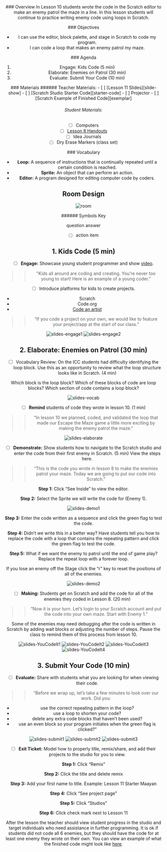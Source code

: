 <header class='header' title='Lesson 11' subtitle='Enemies Everywhere Continued'/>

<notable>
<iconp src='/icons/activity.png'>### Overview</iconp>
In Lesson 10 students wrote the code in the Scratch editor to make an enemy patrol the maze in a line. In this lesson students will continue to practice writing enemy code using loops in Scratch.

<iconp src='/icons/objectives.png'>### Objectives</iconp>
- I can use the editor, block palette, and stage in Scratch to code my program.
- I can code a loop that makes an enemy patrol my maze.

<iconp src='/icons/agenda.png'>### Agenda</iconp>
1. Engage: Kids Code (5 min)
1. Elaborate: Enemies on Patrol (30 min)
1. Evaluate: Submit Your Code (10 min)


<note>
<iconp src='/icons/materials.png'>### Materials</iconp>
###### Teacher Materials:
- [ ] [Lesson 11 Slides][slide-show]
- [ ] [Scratch Studio Starter Code][starter-code]
- [ ] Projector
- [ ] [Scratch Example of Finished Code][exemplar]

###### Student Materials: 
- [ ] Computers
- [ ] [Lesson 8 Handouts][handout]
- [ ] Idea Journals
- [ ] Dry Erase Markers (class set)

<iconp src='/icons/vocab.png'>### Vocabulary</iconp>

- **Loop:** A sequence of instructions that is continually repeated until a certain condition is reached.
- **Sprite:** An object that can perform an action.
- **Editor:** A program designed for editing computer code by coders.
</note>

<pagebreak/>

## Room Design

![room](./images/desk-setup_online.png)

<note borderLeft='2px solid green' mt='2em'>
###### Symbols Key

<iconp ml='1.65em' type='question'>question</iconp>
<iconp ml='1.65em' type='answer'>answer</iconp>
- [ ] action item
</note>

## 1. Kids Code (5 min)

- [ ] **Engage:** Showcase young student programmer and show [video][video].

> > "Kids all around are coding and creating. You’re never too young to start! Here is an example of a young coder.”


- [ ] Introduce platforms for kids to create projects.
* Scratch
* Code.org 
* [Code an artist][code-an-artist]

> > “If you code a project on your own, we would like to feature your project/app at the start of our class.”

![slides-engage1](./images/slides-engage1.jpeg)
![slides-engage2](./images/slides-engage2.jpeg)

## 2. Elaborate: Enemies on Patrol (30 min)

- [ ] Vocabulary Review: On the ICC students had difficulty identifying the loop block. Use this as an opportunity to review what the loop structure looks like in Scratch. (4 min) 

<iconp type='question'>Which block is the loop block?</iconp>
<iconp type='question'>Which of these blocks of code are loop blocks?</iconp>
<iconp type='question'>Which section of code contains a loop block?</iconp>

![slides-vocab](./images/slides-vocabulary.jpeg)

- [ ] **Remind** students of code they wrote in lesson 10. (1 min)  

> > “In lesson 10 we planned, coded, and validated the loop that made our Escape the Maze game a little more exciting by making the enemy patrol the maze.” 

![slides-elaborate](./images/slides-elaborate.jpeg)

- [ ] **Demonstrate:** Show students how to navigate to the Scratch studio and enter the code from their first enemy in Scratch. (5 min) View the steps here.

> > “This is the code you wrote in lesson 8 to make the enemies patrol your maze. Today we are going to put our code into Scratch.”

**Step 1:** Click “See Inside” to view the editor.

**Step 2:** Select the Sprite we will write the code for (Enemy 1). 

![slides-demo1](./images/slides-teacher1.jpeg)

**Step 3:** Enter the code written as a sequence and click the green flag to test the code.

**Step 4:** <iconp type='question'>Didn’t we write this in a better way?</iconp>
<iconp type='answer'>Have students tell you how to replace the code with a loop that contains the repeating pattern and click the green flag to test the code.</iconp>

**Step 5:** <iconp type='question'>What if we want the enemy to patrol until the end of game play?</iconp>
<iconp type='answer'>Replace the repeat loop with a forever loop.</iconp> 

<note type="tip">If you lose an enemy off the Stage click the “r” key to reset the positions of all of the enemies.</note>

![slides-demo2](./images/slides-teacher2.jpeg)

- [ ] **Making:** Students get on Scratch and add the code for all of the enemies they coded in Lesson 8. (20 min)

> > “Now it is your turn. Let’s login to your Scratch account and put the code into your own maze. Start with Enemy 1.”

<note type="tip"> Some of the enemies may need debugging after the code is written in Scratch by adding wait blocks or adjusting the number of steps. Pause the class to remind them of this process from lesson 10.</note>

![slides-YouCodeIt1](./images/slides-YCI1.jpeg)
![slides-YouCodeIt2](./images/slides-YCI2.jpeg)
![slides-YouCodeIt3](./images/slides-YCI3.jpeg)
![slides-YouCodeIt4](./images/slides-YCI4.jpeg)

## 3. Submit Your Code (10 min)

- [ ] **Evaluate:** Share with students what you are looking for when viewing their code.

> > “Before we wrap up, let’s take a few minutes to look over our work. Did you:
- use the correct repeating pattern in the loop?
- use a loop to shorten your code?
- delete any extra code blocks that haven’t been used?
- use an even block so your program initiates when the green flag is clicked?”

![slides-submit1](./images/slides-submit1.jpeg)
![slides-submit2](./images/slides-submit2.jpeg)
![slides-submit3](./images/slides-submit3.jpeg)

- [ ] **Exit Ticket:** Model how to properly title, remix/share, and add their projects to the studio for you to view. 

**Step 1:** Click “Remix”

**Step 2:** Click the title and delete remix

**Step 3:** Add your first name to title.  Example: Lesson 11 Starter Maayan

**Step 4:** Click “See project page” 

**Step 5:** Click “Studios”

**Step 6:** Click check mark next to Lesson 11


<note type="tip"> After the lesson the teacher should view student progress in the studio and target individuals who need assistance in further programming. It is ok if students did not code all 6 enemies, but they should have the code for at least one enemy they wrote on their own. You can view an example of what the finished code might look like [here][exemplar].</note>

</notable>

[slide-show]: https://docs.google.com/presentation/d/1fdFUCvEZMqRLqZ-2s5JmR7jYWQPmQlxgaiiYnoNU-IY/edit#slide=id.p
[starter-code]: https://scratch.mit.edu/projects/138905189/
[exemplar]: https://scratch.mit.edu/projects/138901128/
[handout]: https://drive.google.com/file/d/0B2wBzr9vcXjPbmZZRHVNVTcwM2M/view?usp=drive_web
[code-an-artist]: https://studio.code.org/gallery/art
[video]: https://drive.google.com/open?id=0B2wBzr9vcXjPSTJCWmdDdDFFbXc